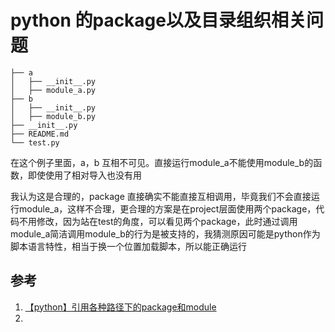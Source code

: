 # python 的package以及目录组织相关问题

```
├── a
│   ├── __init__.py
│   ├── module_a.py
├── b
│   ├── __init__.py
│   ├── module_b.py
├── __init__.py
├── README.md
└── test.py

```



在这个例子里面，a，b 互相不可见。直接运行module_a不能使用module_b的函数，即使使用了相对导入也没有用

我认为这是合理的，package 直接确实不能直接互相调用，毕竟我们不会直接运行module_a，这样不合理，更合理的方案是在project层面使用两个package，代码不用修改，因为站在test的角度，可以看见两个package，此时通过调用module_a简洁调用module_b的行为是被支持的，我猜测原因可能是python作为脚本语言特性，相当于换一个位置加载脚本，所以能正确运行

## 参考

1. [【python】引用各种路径下的package和module](https://blog.csdn.net/AXIMI/article/details/100552142)
2. 